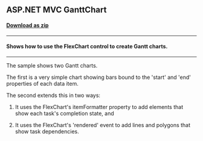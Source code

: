 ## ASP.NET MVC GanttChart
#### [Download as zip](https://downgit.github.io/#/home?url=https://github.com/GrapeCity/ComponentOne-ASPNET-MVC-Samples/tree/master/HowTo/FlexChart/GanttChart)
____
#### Shows how to use the FlexChart control to create Gantt charts.
____
The sample shows two Gantt charts.

The first is a very simple chart showing bars bound to the 'start' and 'end'
properties of each data item.

The second extends this in two ways:

1) It uses the FlexChart's itemFormatter property to add elements 
that show each task's completion state, and

2) It uses the FlexChart's 'rendered' event to add lines and polygons
that show task dependencies.
